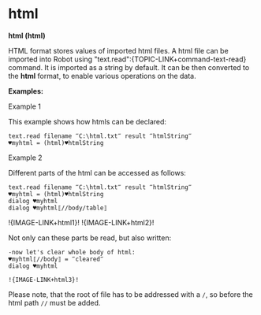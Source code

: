 # html

**html (html)**

HTML format stores values of imported html files.
A html file can be imported into Robot using "text.read":{TOPIC-LINK+command-text-read} command. It is imported as a string by default. It can be then converted to the **html** format, to enable various operations on the data.

**Examples:**

Example 1

This example shows how htmls can be declared:

```G1ANT
text.read filename ‴C:\html.txt‴ result ‴htmlString‴
♥myhtml = (html)♥htmlString
```

Example 2

Different parts of the html can be accessed as follows:

```G1ANT
text.read filename ‴C:\html.txt‴ result ‴htmlString‴
♥myhtml = (html)♥htmlString
dialog ♥myhtml
dialog ♥myhtml⟦//body/table⟧
```

!{IMAGE-LINK+html1}!   !{IMAGE-LINK+html2}! 

Not only can these parts be read, but also written:

```G1ANT
-now let's clear whole body of html:
♥myhtml⟦//body⟧ = ‴cleared‴ 
dialog ♥myhtml
 
!{IMAGE-LINK+html3}! 
```

Please note, that the root of file has to be addressed with a `/`, so before the html path `//` must be added.